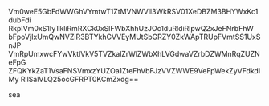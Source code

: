 Vm0weE5GbFdWWGhVYmtwT1ZtMVNWVll3WkRSV01XeDBZM3BHYWxKc1dubFdi
RkpIVm0xS1IyTkliRmRXCk0xSlFWbXhhUzJOc1duRldiRlpwQ2xJeFNrbFhW
bFpoVjIxUmQwNVZiR3BTYkhCVVEyMUtSbGRZY0ZkWApTRUpFVmtSS1UxSnJP
VmRpUmxwcFYwVktlVkV5TVZkalZrWlZWbXhLVGdwaVZrbDZWMnRqZUZNeFpG
ZFQKYkZaT1VsaFNSVmxzYUZOa1ZteFhVbFJzVVZWWE9VeFpWekZyVFdkdlMy
RllSalVLQ25ocGFRPT0KCmZxdg==

sea